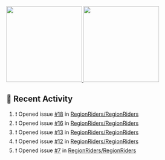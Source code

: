 <a href="https://github.com/anuraghazra/github-readme-stats">
  <img height=200 src="https://readme-stats-danrejk.vercel.app/api?username=Danrejk&theme=github_dark&border_color=3d444d&count_private=true" />
</a>
<a href="https://github.com/anuraghazra/github-readme-stats">
  <img height=200 src="https://readme-stats-danrejk.vercel.app/api/top-langs/?username=Danrejk&layout=donut&theme=github_dark&border_color=3d444d&count_private=true" />
</a>

## 🚀 Recent Activity  
<!--START_SECTION:activity-->
1. ❗ Opened issue [#18](https://github.com/RegionRiders/RegionRiders/issues/18) in [RegionRiders/RegionRiders](https://github.com/RegionRiders/RegionRiders)
2. ❗ Opened issue [#16](https://github.com/RegionRiders/RegionRiders/issues/16) in [RegionRiders/RegionRiders](https://github.com/RegionRiders/RegionRiders)
3. ❗ Opened issue [#13](https://github.com/RegionRiders/RegionRiders/issues/13) in [RegionRiders/RegionRiders](https://github.com/RegionRiders/RegionRiders)
4. ❗ Opened issue [#12](https://github.com/RegionRiders/RegionRiders/issues/12) in [RegionRiders/RegionRiders](https://github.com/RegionRiders/RegionRiders)
5. ❗ Opened issue [#7](https://github.com/RegionRiders/RegionRiders/issues/7) in [RegionRiders/RegionRiders](https://github.com/RegionRiders/RegionRiders)
<!--END_SECTION:activity-->
